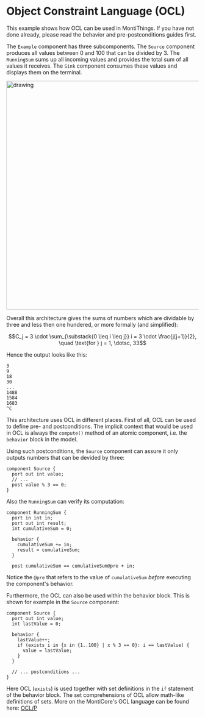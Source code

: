 <!-- (c) https://github.com/MontiCore/monticore -->
# Object Constraint Language (OCL)

This example shows how OCL can be used in MontiThings.
If you have not done already, please read the behavior and pre-postconditions 
guides first.

The `Example` component has three subcomponents. 
The `Source` component produces all values between 0 and 100 that can be divided
by 3.
The `RunningSum` sums up all incoming values and provides the total sum of all
values it receives.
The `Sink` component consumes these values and displays them on the 
terminal.

<img src="../../../docs/OCL.png" alt="drawing" width="600px"/>

Overall this architecture gives the sums of numbers which are dividable by three
and less then one hundered, or more formally (and simplified):
```math
C_j =  3 \cdot \sum_{\substack{0 \leq i \leq j}} i = 3 \cdot \frac{j(j+1)}{2}, \quad \text{for } j = 1, \dotsc, 33
```

Hence the output looks like this:
```
3
9
18
30
...
1488
1584
1683
^C
```

This architecture uses OCL in different places.
First of all, OCL can be used to define pre- and postconditions.
The implicit context that would be used in OCL is always the `compute()` method
of an atomic component, i.e. the `behavior` block in the model.

Using such postconditions, the `Source` component can assure it only outputs 
numbers that can be devided by three:
```
component Source {
  port out int value;
  // ...
  post value % 3 == 0;
}
```

Also the `RunningSum` can verify its computation:
```
component RunningSum {
  port in int in;
  port out int result;
  int cumulativeSum = 0;

  behavior {
    cumulativeSum += in;
    result = cumulativeSum;
  }

  post cumulativeSum == cumulativeSum@pre + in;
```

Notice the `@pre` that refers to the value of `cumulativeSum` _before_ executing
the component's behavior.

Furthermore, the OCL can also be used within the behavior block. 
This is shown for example in the `Source` component:
```
component Source {
  port out int value;
  int lastValue = 0;

  behavior {
    lastValue++;
    if (exists i in {x in {1..100} | x % 3 == 0}: i == lastValue) {
      value = lastValue;
    }
  }

  // ... postconditions ...
}
``` 

Here OCL (`exists`) is used together with set definitions in the `if` statement 
of the behavior block.
The set comprehensions of OCL allow math-like definitions of sets. 
More on the MontiCore's OCL language can be found here:
[OCL/P](https://git.rwth-aachen.de/monticore/languages/OCL)




